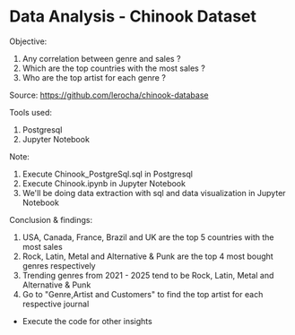 #  Data Analysis - Chinook Dataset 
Objective: 
1. Any correlation between genre and sales ?
2. Which are the top countries with the most sales ?
3. Who are the top artist for each genre ?

Source: https://github.com/lerocha/chinook-database

Tools used:
1. Postgresql 
2. Jupyter Notebook

Note: 
1. Execute Chinook_PostgreSql.sql in Postgresql 
2. Execute Chinook.ipynb in Jupyter Notebook
3. We'll be doing data extraction with sql and data visualization in Jupyter Notebook

Conclusion & findings: 
1. USA, Canada, France, Brazil and UK are the top 5 countries with the most sales
2. Rock, Latin, Metal and Alternative & Punk are the top 4 most bought genres respectively
3. Trending genres from 2021 - 2025 tend to be Rock, Latin, Metal and Alternative & Punk
4. Go to "Genre,Artist and Customers" to find the top artist for each respective journal
* Execute the code for other insights
